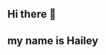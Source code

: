 ## Hi there 👋
## my name is Hailey 
<!--
**haileyp15/haileyp15** is a ✨ _special_ ✨ repository because its `README.md` (this file) appears on your GitHub profile.

Here are some ideas to get you started:

- 🔭 I’m currently working on how to work github
- 🌱 I’m currently learning intro to computing 
- 🤔 I’m looking for help with java script 

